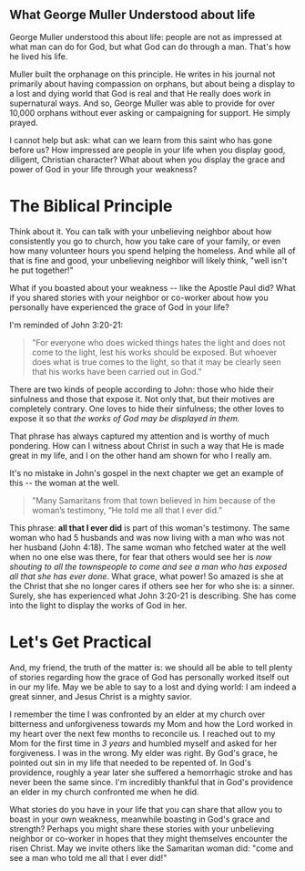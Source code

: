 ## What George Muller Understood about life

George Muller understood this about life: people are not as impressed at what man can do for God, but what God can do through a man. That's how he lived his life. 

Muller built the orphanage on this principle. He writes in his journal not primarily about having compassion on orphans, but about being a display to a lost and dying world that God is real and that He really does work in supernatural ways. And so, George Muller was able to provide for over 10,000 orphans without ever asking or campaigning for support. He simply prayed.

I cannot help but ask: what can we learn from this saint who has gone before us? How impressed are people in your life when you display good, diligent, Christian character? What about when you display the grace and power of God in your life through your weakness?

# The Biblical Principle

Think about it. You can talk with your unbelieving neighbor about how consistently you go to church, how you take care of your family, or even how many volunteer hours you spend helping the homeless. And while all of that is fine and good, your unbelieving neighbor will likely think, "well isn't he put together!"

What if you boasted about your weakness -- like the Apostle Paul did? What if you shared stories with your neighbor or co-worker about how you personally have experienced the grace of God in your life?

I'm reminded of John 3:20-21: 
> "For everyone who does wicked things hates the light and does not come to the light, lest his works should be exposed. But whoever does what is true comes to the light, so that it may be clearly seen that his works have been carried out in God.”

There are two kinds of people according to John: those who hide their sinfulness and those that expose it. Not only that, but their motives are completely contrary. One loves to hide their sinfulness; the other loves to expose it so that *the works of God may be displayed in them.*

That phrase has always captured my attention and is worthy of much pondering. How can I witness about Christ in such a way that He is made great in my life, and I on the other hand am shown for who I really am.

It's no mistake in John's gospel in the next chapter we get an example of this -- the woman at the well. 

> "Many Samaritans from that town believed in him because of the woman’s testimony, “He told me all that I ever did.” 

This phrase: **all that I ever did** is part of this woman's testimony. The same woman who had 5 husbands and was now living with a man who was not her husband (John 4:18). The same woman who fetched water at the well when no one else was there, for fear that others would see her is *now shouting to all the townspeople to come and see a man who has exposed all that she has ever done*. What grace, what power! So amazed is she at the Christ that she no longer cares if others see her for who she is: a sinner. Surely, she has experienced what John 3:20-21 is describing. She has come into the light to display the works of God in her. 

# Let's Get Practical
And, my friend, the truth of the matter is: we should all be able to tell plenty of stories regarding how the grace of God has personally worked itself out in our my life. May we be able to say to a lost and dying world: I am indeed a great sinner, and Jesus Christ is a mighty savior.

I remember the time I was confronted by an elder at my church over bitterness and unforgiveness towards my Mom and how the Lord worked in my heart over the next few months to reconcile us. I reached out to my Mom for the first time in *3 years* and humbled myself and asked for her forgiveness. I was in the wrong. My elder was right. By God's grace, he pointed out sin in my life that needed to be repented of. In God's providence, roughly a year later she suffered a hemorrhagic stroke and has never been the same since. I'm incredibly thankful that in God's providence an elder in my church confronted me when he did.

What stories do you have in your life that you can share that allow you to boast in your own weakness, meanwhile boasting in God's grace and strength? Perhaps you might share these stories with your unbelieving neighbor or co-worker in hopes that they might themselves encounter the risen Christ. May we invite others like the Samaritan woman did: "come and see a man who told me all that I ever did!"